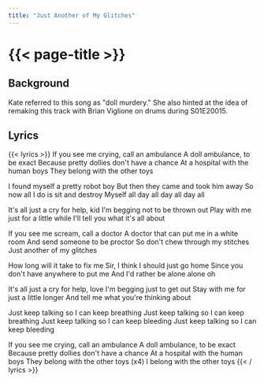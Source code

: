 ```yaml
---
title: "Just Another of My Glitches"
---
```

# {{< page-title >}}

## Background
Kate referred to this song as "doll murdery."  She also hinted at the idea of remaking this track with Brian Viglione on drums during S01E20015.

## Lyrics
{{< lyrics >}}
If you see me crying, call an ambulance
A doll ambulance, to be exact
Because pretty dollies don't have a chance
At a hospital with the human boys
They belong with the other toys

I found myself a pretty robot boy
But then they came and took him away
So now all I do is sit  and destroy
Myself all day all day all day all

It's all just a cry for help, kid
I'm begging not to be thrown out
Play with me just for a little while
I'll tell you what it's all about

If you see me scream, call a doctor
A doctor that can put me in a white room
And send someone to be proctor
So don't chew through my stitches
Just another of my glitches

How long will it take to fix me
Sir, I think I should just go home
Since you don't have anywhere to put me
And I'd rather be alone alone oh

It's all just a cry for help, love
I'm begging just to get out
Stay with me for just a little longer
And tell me what you're thinking about

Just keep talking so I can keep breathing
Just keep talking so I can keep breathing
Just keep talking so I can keep bleeding
Just keep talking so I can keep bleeding

If you see me crying, call an ambulance
A doll ambulance, to be exact
Because pretty dollies don't have a chance
At a hospital with the human boys
They belong with the other toys
(x4)
I belong with the other toys
{{< / lyrics >}}
